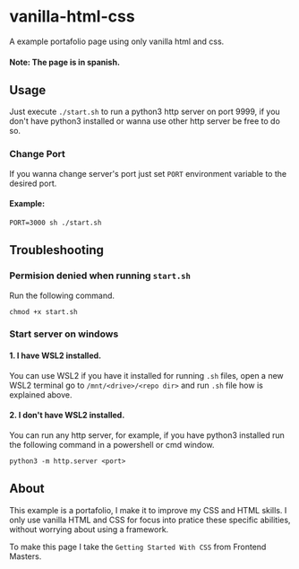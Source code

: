 # vanilla-html-css
A example portafolio page using only vanilla html and css.

#### Note: The page is in spanish.

## Usage

Just execute `./start.sh` to run a python3 http server on port 9999, if you don't have python3 installed or wanna use other http server be free to do so.

### Change Port

If you wanna change server's port just set `PORT` environment variable to the desired port.

#### Example:

```
PORT=3000 sh ./start.sh
```

## Troubleshooting

### **Permision denied** when running `start.sh`

Run the following command.

```
chmod +x start.sh
```

### Start server on windows

#### 1. I have WSL2 installed.

You can use WSL2 if you have it installed for running `.sh` files, open a new WSL2 terminal go to `/mnt/<drive>/<repo dir>` and run `.sh` file how is explained above.

#### 2. I don't have WSL2 installed.

You can run any http server, for example, if you have python3 installed run the following command in a powershell or cmd window.

```
python3 -m http.server <port>
```

## About 

This example is a portafolio, I make it to improve my CSS and HTML skills. I only use vanilla HTML and CSS for focus into pratice these specific abilities, without worrying about using a framework.

To make this page I take the `Getting Started With CSS` from Frontend Masters.
